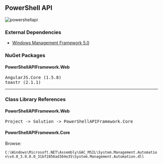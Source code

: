 ## PowerShell API
![powershellapi](https://cloud.githubusercontent.com/assets/14102723/18389156/8f160c78-7672-11e6-92f6-b0e41f45e8fc.png)

### External Dependencies
* [Windows Management Framework 5.0](https://www.microsoft.com/en-us/download/details.aspx?id=50395)

### NuGet Packages

#### PowerShellAPIFramework.Web
<pre>
AngularJS.Core (1.5.8)
toastr (2.1.1)
</pre>

<hr />

### Class Library References

#### PowerShellAPIFramework.Web
<pre>
Project -> Solution -> PowerShellAPIFramework.Core
</pre>

#### PowerShellAPIFramework.Core
Browse:
<p>
<code>C:\Windows\Microsoft.NET\Assembly\GAC_MSIL\System.Management.Automation\v4.0_3.0.0.0_31bf2856ad364e35\System.Management.Automation.dll</code>
</p>
